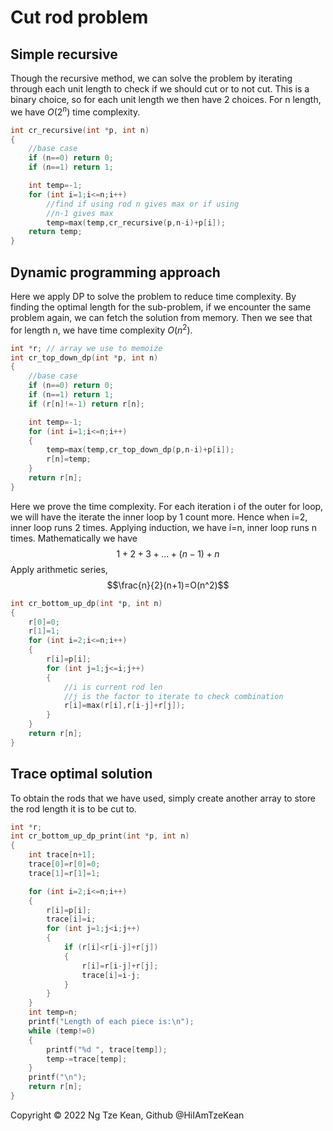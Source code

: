 # Cut rod problem

## Simple recursive

Though the recursive method, we can solve the problem by iterating through each unit length to check if we should cut or to not cut. This is a binary choice, so for each unit length we then have 2 choices. For n length, we have $O(2^n)$ time complexity.

```c
int cr_recursive(int *p, int n)
{
    //base case
    if (n==0) return 0;
    if (n==1) return 1;

    int temp=-1;
    for (int i=1;i<=n;i++)
        //find if using rod n gives max or if using
        //n-1 gives max
        temp=max(temp,cr_recursive(p,n-i)+p[i]);
    return temp;
}
```

## Dynamic programming approach

Here we apply DP to solve the problem to reduce time complexity. By finding the optimal length for the sub-problem, if we encounter the same problem again, we can fetch the solution from memory. Then we see that for length n, we have time complexity $O(n^2)$.

```c
int *r; // array we use to memoize
int cr_top_down_dp(int *p, int n)
{
    //base case
    if (n==0) return 0;
    if (n==1) return 1;
    if (r[n]!=-1) return r[n];

    int temp=-1;
    for (int i=1;i<=n;i++)
    {
        temp=max(temp,cr_top_down_dp(p,n-i)+p[i]);
        r[n]=temp;
    }
    return r[n];
}
```

Here we prove the time complexity. For each iteration i of the outer for loop, we will have the iterate the inner loop by 1 count more. Hence when i=2, inner loop runs 2 times. Applying induction, we have i=n, inner loop runs n times. Mathematically we have
$$1+2+3+...+(n-1)+n$$
Apply arithmetic series,
$$\frac{n}{2}(n+1)=O(n^2)$$

```c
int cr_bottom_up_dp(int *p, int n)
{
    r[0]=0;
    r[1]=1;
    for (int i=2;i<=n;i++)
    {
        r[i]=p[i];
        for (int j=1;j<=i;j++)
        {
            //i is current rod len
            //j is the factor to iterate to check combination
            r[i]=max(r[i],r[i-j]+r[j]);
        }
    }
    return r[n];
}
```

## Trace optimal solution

To obtain the rods that we have used, simply create another array to store the rod length it is to be cut to.

```c
int *r;
int cr_bottom_up_dp_print(int *p, int n)
{
    int trace[n+1];
    trace[0]=r[0]=0;
    trace[1]=r[1]=1;

    for (int i=2;i<=n;i++)
    {
        r[i]=p[i];
        trace[i]=i;
        for (int j=1;j<i;j++)
        {
            if (r[i]<r[i-j]+r[j])
            {
                r[i]=r[i-j]+r[j];
                trace[i]=i-j;
            }
        }
    }
    int temp=n;
    printf("Length of each piece is:\n");
    while (temp!=0)
    {
        printf("%d ", trace[temp]);
        temp-=trace[temp];
    }
    printf("\n");
    return r[n];
}
```

Copyright © 2022 Ng Tze Kean, Github @HiIAmTzeKean
